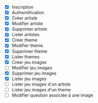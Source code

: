 - [X] Inscription
- [X] Authentification
- [X] Créer artiste
- [X] Modifier artiste
- [X] Supprimer artiste
- [X] Lister artistes
- [X] Créer theme
- [X] Modifier theme
- [X] Supprimer theme
- [X] Lister themes
- [X] Créer jeu images
- [ ] Modifier jeu images
- [X] Supprimer jeu images
- [X] Lister jeu images
- [ ] Lister jeu images d'un artiste
- [ ] Lister jeu images d'un theme
- [ ] Modifier question associée à une image
